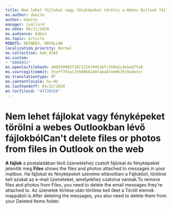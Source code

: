 ```yaml
---
title: Nem lehet fájlokat vagy fényképeket törölni a Webes Outlook fájljaiból
ms.author: daeite
author: daeite
manager: joallard
ms.date: 04/21/2020
ms.audience: Admin
ms.topic: article
ROBOTS: NOINDEX, NOFOLLOW
localization_priority: Normal
ms.collection: Adm_O365
ms.custom:
- "8000031"
ms.openlocfilehash: 4d0930992f107121b79453bfc359e2cde5a87fa8
ms.sourcegitcommit: 55eff703a17e500681d8fa6a87eb067019ade3cc
ms.translationtype: MT
ms.contentlocale: hu-HU
ms.lasthandoff: 04/22/2020
ms.locfileid: "43720326"
---
```

# <a name="cant-delete-files-or-photos-from-files-in-outlook-on-the-web"></a><span data-ttu-id="701bf-102">Nem lehet fájlokat vagy fényképeket törölni a webes Outlookban lévő fájlokból</span><span class="sxs-lookup"><span data-stu-id="701bf-102">Can't delete files or photos from files in Outlook on the web</span></span>

<span data-ttu-id="701bf-103">**A fájlok** a postaládában lévő üzenetekhez csatolt fájlokat és fényképeket jelenítik meg.</span><span class="sxs-lookup"><span data-stu-id="701bf-103">**Files** shows the files and photos attached to messages in your mailbox.</span></span> <span data-ttu-id="701bf-104">Ha fájlokat és fényképeket szeretne eltávolítani a Fájlokból, törölnie kell azokat az e-mail üzeneteket, amelyekhez csatolva vannak.</span><span class="sxs-lookup"><span data-stu-id="701bf-104">To remove files and photos from Files, you need to delete the email messages they're attached to.</span></span> <span data-ttu-id="701bf-105">Az üzenetek törlése után törölnie kell őket a Törölt elemek mappából is.</span><span class="sxs-lookup"><span data-stu-id="701bf-105">After deleting the messages, you also need to delete them from your Deleted Items folder.</span></span>